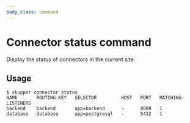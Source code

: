 ```yaml
---
body_class: command
---
```


# Connector status command

<section>

Display the status of connectors in the current site.

</section>

<section>

## Usage

~~~ shell
$ skupper connector status
NAME       ROUTING-KEY   SELECTOR         HOST   PORT   MATCHING-LISTENERS
backend    backend       app=backend      -      8080   1
database   database      app=postgresql   -      5432   1
~~~

</section>
